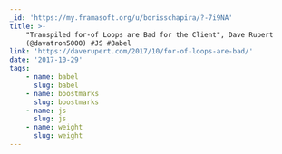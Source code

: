 ```yaml
---
_id: 'https://my.framasoft.org/u/borisschapira/?-7i9NA'
title: >-
    "Transpiled for-of Loops are Bad for the Client", Dave Rupert
    (@davatron5000) #JS #Babel
link: 'https://daverupert.com/2017/10/for-of-loops-are-bad/'
date: '2017-10-29'
tags:
    - name: babel
      slug: babel
    - name: boostmarks
      slug: boostmarks
    - name: js
      slug: js
    - name: weight
      slug: weight
---
```


<div class="markdown"><p></p></div>
